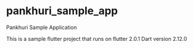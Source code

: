 # pankhuri_sample_app

Pankhuri Sample Application

This is a sample flutter project that runs on 
flutter 2.0.1
Dart version 2.12.0
